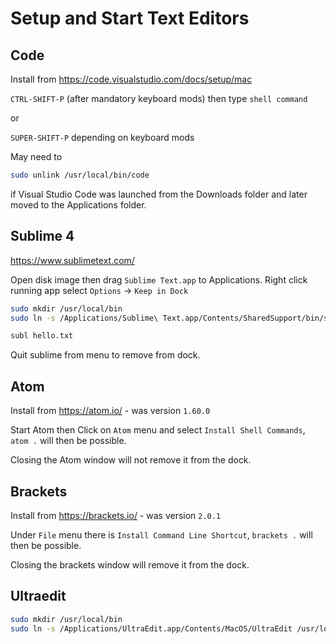 # Setup and Start Text Editors

## Code

Install from https://code.visualstudio.com/docs/setup/mac

`CTRL-SHIFT-P` (after mandatory keyboard mods) then type `shell command`

or

`SUPER-SHIFT-P` depending on keyboard mods

May need to

```sh
sudo unlink /usr/local/bin/code
```

if Visual Studio Code was launched from the Downloads folder and later moved to the Applications folder.

## Sublime 4

https://www.sublimetext.com/

Open disk image then drag `Sublime Text.app` to Applications.
Right click running app select `Options` -> `Keep in Dock`

```sh
sudo mkdir /usr/local/bin
sudo ln -s /Applications/Sublime\ Text.app/Contents/SharedSupport/bin/subl /usr/local/bin/subl
```

```txt
subl hello.txt
```

Quit sublime from menu to remove from dock.

## Atom

Install from https://atom.io/ - was version `1.60.0`

Start Atom then Click on `Atom` menu and select `Install Shell Commands`, `atom .` will then be possible.

Closing the Atom window will not remove it from the dock.

## Brackets

Install from https://brackets.io/ - was version `2.0.1`

Under `File` menu there is `Install Command Line Shortcut`, `brackets .` will then be possible.

Closing the brackets window will remove it from the dock.

## Ultraedit

```sh
sudo mkdir /usr/local/bin
sudo ln -s /Applications/UltraEdit.app/Contents/MacOS/UltraEdit /usr/local/bin/uem
```
